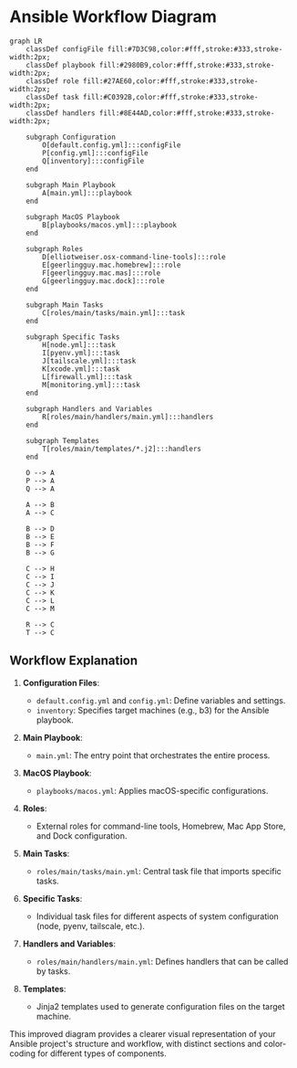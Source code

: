 # Ansible Workflow Diagram

```mermaid
graph LR
    classDef configFile fill:#7D3C98,color:#fff,stroke:#333,stroke-width:2px;
    classDef playbook fill:#2980B9,color:#fff,stroke:#333,stroke-width:2px;
    classDef role fill:#27AE60,color:#fff,stroke:#333,stroke-width:2px;
    classDef task fill:#C0392B,color:#fff,stroke:#333,stroke-width:2px;
    classDef handlers fill:#8E44AD,color:#fff,stroke:#333,stroke-width:2px;

    subgraph Configuration
        O[default.config.yml]:::configFile
        P[config.yml]:::configFile
        Q[inventory]:::configFile
    end

    subgraph Main Playbook
        A[main.yml]:::playbook
    end

    subgraph MacOS Playbook
        B[playbooks/macos.yml]:::playbook
    end

    subgraph Roles
        D[elliotweiser.osx-command-line-tools]:::role
        E[geerlingguy.mac.homebrew]:::role
        F[geerlingguy.mac.mas]:::role
        G[geerlingguy.mac.dock]:::role
    end

    subgraph Main Tasks
        C[roles/main/tasks/main.yml]:::task
    end

    subgraph Specific Tasks
        H[node.yml]:::task
        I[pyenv.yml]:::task
        J[tailscale.yml]:::task
        K[xcode.yml]:::task
        L[firewall.yml]:::task
        M[monitoring.yml]:::task
    end

    subgraph Handlers and Variables
        R[roles/main/handlers/main.yml]:::handlers
    end

    subgraph Templates
        T[roles/main/templates/*.j2]:::handlers
    end

    O --> A
    P --> A
    Q --> A

    A --> B
    A --> C

    B --> D
    B --> E
    B --> F
    B --> G

    C --> H
    C --> I
    C --> J
    C --> K
    C --> L
    C --> M

    R --> C
    T --> C
```

## Workflow Explanation

1. **Configuration Files**:

   - `default.config.yml` and `config.yml`: Define variables and settings.
   - `inventory`: Specifies target machines (e.g., b3) for the Ansible playbook.

2. **Main Playbook**:

   - `main.yml`: The entry point that orchestrates the entire process.

3. **MacOS Playbook**:

   - `playbooks/macos.yml`: Applies macOS-specific configurations.

4. **Roles**:

   - External roles for command-line tools, Homebrew, Mac App Store, and Dock configuration.

5. **Main Tasks**:

   - `roles/main/tasks/main.yml`: Central task file that imports specific tasks.

6. **Specific Tasks**:

   - Individual task files for different aspects of system configuration (node, pyenv, tailscale, etc.).

7. **Handlers and Variables**:

   - `roles/main/handlers/main.yml`: Defines handlers that can be called by tasks.

8. **Templates**:
   - Jinja2 templates used to generate configuration files on the target machine.

This improved diagram provides a clearer visual representation of your Ansible project's structure and workflow, with distinct sections and color-coding for different types of components.
